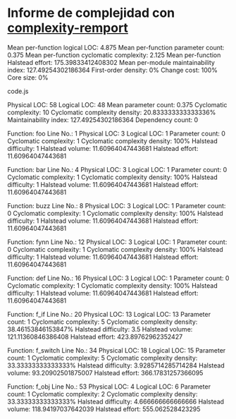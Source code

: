 Informe de complejidad con [complexity-remport](https://github.com/escomplex/complexity-report)
================================================================================================================

Mean per-function logical LOC: 4.875
Mean per-function parameter count: 0.375
Mean per-function cyclomatic complexity: 2.125
Mean per-function Halstead effort: 175.39833412408302
Mean per-module maintainability index: 127.49254302186364
First-order density: 0%
Change cost: 100%
Core size: 0%

code.js

  Physical LOC: 58
  Logical LOC: 48
  Mean parameter count: 0.375
  Cyclomatic complexity: 10
  Cyclomatic complexity density: 20.833333333333336%
  Maintainability index: 127.49254302186364
  Dependency count: 0

  Function: foo
    Line No.: 1
    Physical LOC: 3
    Logical LOC: 1
    Parameter count: 0
    Cyclomatic complexity: 1
    Cyclomatic complexity density: 100%
    Halstead difficulty: 1
    Halstead volume: 11.60964047443681
    Halstead effort: 11.60964047443681

  Function: bar
    Line No.: 4
    Physical LOC: 3
    Logical LOC: 1
    Parameter count: 0
    Cyclomatic complexity: 1
    Cyclomatic complexity density: 100%
    Halstead difficulty: 1
    Halstead volume: 11.60964047443681
    Halstead effort: 11.60964047443681

  Function: buzz
    Line No.: 8
    Physical LOC: 3
    Logical LOC: 1
    Parameter count: 0
    Cyclomatic complexity: 1
    Cyclomatic complexity density: 100%
    Halstead difficulty: 1
    Halstead volume: 11.60964047443681
    Halstead effort: 11.60964047443681

  Function: fynn
    Line No.: 12
    Physical LOC: 3
    Logical LOC: 1
    Parameter count: 0
    Cyclomatic complexity: 1
    Cyclomatic complexity density: 100%
    Halstead difficulty: 1
    Halstead volume: 11.60964047443681
    Halstead effort: 11.60964047443681

  Function: def
    Line No.: 16
    Physical LOC: 3
    Logical LOC: 1
    Parameter count: 0
    Cyclomatic complexity: 1
    Cyclomatic complexity density: 100%
    Halstead difficulty: 1
    Halstead volume: 11.60964047443681
    Halstead effort: 11.60964047443681

  Function: f_if
    Line No.: 20
    Physical LOC: 13
    Logical LOC: 13
    Parameter count: 1
    Cyclomatic complexity: 5
    Cyclomatic complexity density: 38.46153846153847%
    Halstead difficulty: 3.5
    Halstead volume: 121.11360846386408
    Halstead effort: 423.89762962352427

  Function: f_switch
    Line No.: 34
    Physical LOC: 18
    Logical LOC: 15
    Parameter count: 1
    Cyclomatic complexity: 5
    Cyclomatic complexity density: 33.33333333333333%
    Halstead difficulty: 3.9285714285714284
    Halstead volume: 93.20902501875007
    Halstead effort: 366.17831257366095

  Function: f_obj
    Line No.: 53
    Physical LOC: 4
    Logical LOC: 6
    Parameter count: 1
    Cyclomatic complexity: 2
    Cyclomatic complexity density: 33.33333333333333%
    Halstead difficulty: 4.666666666666666
    Halstead volume: 118.94197037642039
    Halstead effort: 555.062528423295